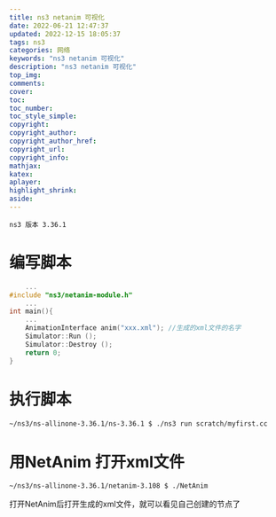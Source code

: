 ```yaml
---
title: ns3 netanim 可视化
date: 2022-06-21 12:47:37
updated: 2022-12-15 18:05:37
tags: ns3
categories: 网络
keywords: "ns3 netanim 可视化"
description: "ns3 netanim 可视化"
top_img:
comments:
cover:
toc:
toc_number:
toc_style_simple:
copyright:
copyright_author:
copyright_author_href:
copyright_url:
copyright_info:
mathjax:
katex:
aplayer:
highlight_shrink:
aside:
---
```

`ns3 版本 3.36.1`

# 编写脚本

```cpp
  	...
#include "ns3/netanim-module.h"
  	...
int main(){
  	...
  	AnimationInterface anim("xxx.xml"); //生成的xml文件的名字
  	Simulator::Run ();
  	Simulator::Destroy ();
  	return 0;
}
```

# 执行脚本

```bash
~/ns3/ns-allinone-3.36.1/ns-3.36.1 $ ./ns3 run scratch/myfirst.cc
```

# 用NetAnim 打开xml文件

```bash
~/ns3/ns-allinone-3.36.1/netanim-3.108 $ ./NetAnim
```

打开NetAnim后打开生成的xml文件，就可以看见自己创建的节点了